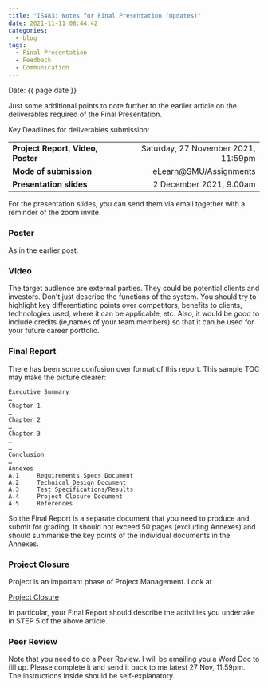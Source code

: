 ```yaml
---
title: "IS483: Notes for Final Presentation (Updates)"
date: 2021-11-11 08:44:42
categories:
  - blog
tags:
  - Final Presentation
  - Feedback
  - Communication
---
```


Date: {{ page.date }}

Just some additional points to note further to the earlier article on the deliverables required of the Final Presentation. 

Key Deadlines for deliverables submission:

|||
-|-:
|**Project Report, Video, Poster**|							Saturday, 27 November 2021, 11:59pm|
|**Mode of submission**           |                          eLearn@SMU/Assignments|
|**Presentation slides**          |	                      	2 December 2021, 9.00am|


For the presentation slides, you can send them via email together with a reminder of the zoom invite.

### Poster

As in the earlier post.

### Video

The target audience are external parties. They could be potential clients and investors. Don't just describe the functions of the system. You should try to highlight key differentiating points over competitors, benefits to clients, technologies used, where it can be applicable, etc. Also, it would be good to include credits (ie,names of your team members) so that it can be used for your future career portfolio.

### Final Report

There has been some confusion over format of this report. This sample TOC may make the picture clearer:

```
Executive Summary
…
Chapter 1
…
Chapter 2
…
Chapter 3
…
…
Conclusion
…
Annexes
A.1     Requirements Specs Document
A.2     Technical Design Document
A.3     Test Specifications/Results
A.4     Project Closure Document
A.5     References
 ```

So the Final Report is a separate document that you need to produce and submit for grading. It should not exceed 50 pages (excluding Annexes) and should summarise the key points of the individual documents in the Annexes. 


### Project Closure

Project is an important phase of Project Management. Look at 

[Project Closure](https://www.lucidchart.com/blog/nailing-the-project-management-closure-process)

In particular, your Final Report should describe the activities you undertake in STEP 5 of the above article.


### Peer Review

Note that you need to do a Peer Review. I will be emailing you a Word Doc to fill up. Please complete it and send it back to me latest 27 Nov, 11:59pm. The instructions inside should be self-explanatory.



